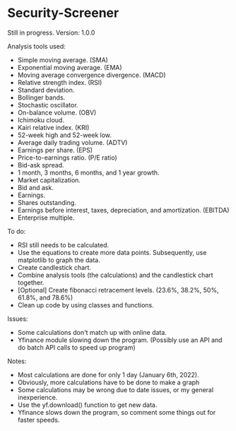 # Security-Screener

Still in progress.
Version: 1.0.0

Analysis tools used:
- Simple moving average. (SMA)
- Exponential moving average. (EMA)
- Moving average convergence divergence. (MACD)
- Relative strength index. (RSI)
- Standard deviation.
- Bollinger bands.
- Stochastic oscillator.
- On-balance volume. (OBV)
- Ichimoku cloud.
- Kairi relative index. (KRI)
- 52-week high and 52-week low.
- Average daily trading volume. (ADTV)
- Earnings per share. (EPS)
- Price-to-earnings ratio. (P/E ratio)
- Bid-ask spread.
- 1 month, 3 months, 6 months, and 1 year growth.
- Market capitalization. 
- Bid and ask.
- Earnings.
- Shares outstanding.
- Earnings before interest, taxes, depreciation, and amortization. (EBITDA)
- Enterprise multiple. 


To do:
- RSI still needs to be calculated.
- Use the equations to create more data points. Subsequently, use matplotlib to graph the data.
- Create candlestick chart.
- Combine analysis tools (the calculations) and the candlestick chart together.
- [Optional] Create fibonacci retracement levels. (23.6%, 38.2%, 50%, 61.8%, and 78.6%)
- Clean up code by using classes and functions.

Issues:
- Some calculations don't match up with online data.
- Yfinance module slowing down the program. (Possibly use an API and do batch API calls to speed up program)

Notes:
- Most calculations are done for only 1 day (January 6th, 2022). 
- Obviously, more calculations have to be done to make a graph
- Some calculations may be wrong due to date issues, or my general inexperience.
- Use the yf.download() function to get new data.
- Yfinance slows down the program, so comment some things out for faster speeds.
